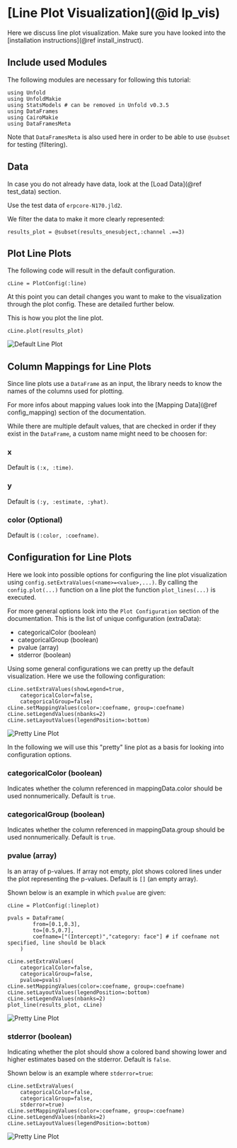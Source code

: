 # [Line Plot Visualization](@id lp_vis)

Here we discuss line plot visualization. 
Make sure you have looked into the [installation instructions](@ref install_instruct).

## Include used Modules
The following modules are necessary for following this tutorial:
```
using Unfold
using UnfoldMakie
using StatsModels # can be removed in Unfold v0.3.5
using DataFrames
using CairoMakie
using DataFramesMeta
```
Note that `DataFramesMeta` is also used here in order to be able to use `@subset` for testing (filtering).

## Data
In case you do not already have data, look at the [Load Data](@ref test_data) section. 

Use the test data of `erpcore-N170.jld2`.

We filter the data to make it more clearly represented:
```
results_plot = @subset(results_onesubject,:channel .==3)
```

## Plot Line Plots

The following code will result in the default configuration. 
```
cLine = PlotConfig(:line)
```
At this point you can detail changes you want to make to the visualization through the plot config. These are detailed further below. 

This is how you plot the line plot.
```
cLine.plot(results_plot)
```

![Default Line Plot](../images/line_plot_default.png)

## Column Mappings for Line Plots

Since line plots use a `DataFrame` as an input, the library needs to know the names of the columns used for plotting.

For more infos about mapping values look into the [Mapping Data](@ref config_mapping) section of the documentation.

While there are multiple default values, that are checked in order if they exist in the `DataFrame`, a custom name might need to be choosen for:

### x
Default is `(:x, :time)`.

### y
Default is `(:y, :estimate, :yhat)`.

### color (Optional)
Default is `(:color, :coefname)`.


## Configuration for Line Plots

Here we look into possible options for configuring the line plot visualization using `config.setExtraValues(<name>=<value>,...)`.
By calling the `config.plot(...)` function on a line plot the function `plot_lines(...)` is executed.

For more general options look into the `Plot Configuration` section of the documentation.
This is the list of unique configuration (extraData):
- categoricalColor (boolean)
- categoricalGroup (boolean)
- pvalue (array)
- stderror (boolean)

Using some general configurations we can pretty up the default visualization. Here we use the following configuration:
```
cLine.setExtraValues(showLegend=true,
    categoricalColor=false,
    categoricalGroup=false)
cLine.setMappingValues(color=:coefname, group=:coefname)
cLine.setLegendValues(nbanks=2)
cLine.setLayoutValues(legendPosition=:bottom)
```

![Pretty Line Plot](../images/line_plot_pretty.png)

In the following we will use this "pretty" line plot as a basis for looking into configuration options.


### categoricalColor (boolean)
Indicates whether the column referenced in mappingData.color should be used nonnumerically.
Default is `true`.


### categoricalGroup (boolean)
Indicates whether the column referenced in mappingData.group should be used nonnumerically.
Default is `true`.


### pvalue (array)
Is an array of p-values. If array not empty, plot shows colored lines under the plot representing the p-values. 
Default is `[]` (an empty array).

Shown below is an example in which `pvalue` are given:
```
cLine = PlotConfig(:lineplot)

pvals = DataFrame(
		from=[0.1,0.3],
		to=[0.5,0.7],
		coefname=["(Intercept)","category: face"] # if coefname not specified, line should be black
	)

cLine.setExtraValues(
    categoricalColor=false,
    categoricalGroup=false,
    pvalue=pvals)
cLine.setMappingValues(color=:coefname, group=:coefname)
cLine.setLayoutValues(legendPosition=:bottom)
cLine.setLegendValues(nbanks=2)
plot_line(results_plot, cLine)
```

![Pretty Line Plot](../images/line_plot_p-val.png)


### stderror (boolean)
Indicating whether the plot should show a colored band showing lower and higher estimates based on the stderror. 
Default is `false`.

Shown below is an example where `stderror=true`:
```
cLine.setExtraValues(
    categoricalColor=false,
    categoricalGroup=false,
    stderror=true)
cLine.setMappingValues(color=:coefname, group=:coefname)
cLine.setLegendValues(nbanks=2)
cLine.setLayoutValues(legendPosition=:bottom)
```

![Pretty Line Plot](../images/line_plot_std.png)